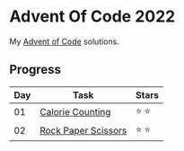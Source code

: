 # Advent Of Code 2022
 
My [Advent of Code](https://adventofcode.com/) solutions.

## Progress
| Day | Task | Stars |
|-----|------|-------|
| 01 | [Calorie Counting](https://github.com/BloodfallenTear/AdventOfCode/tree/master/AoC2022/Day01) | :star: :star: |
| 02 | [Rock Paper Scissors](https://github.com/BloodfallenTear/AdventOfCode/tree/master/AoC2022/Day02) | :star: :star: |

